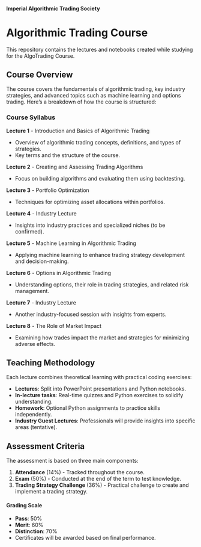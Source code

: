#### Imperial Algorithmic Trading Society
# **Algorithmic Trading Course**
This repository contains the lectures and notebooks created while studying for the AlgoTrading Course. 

## Course Overview

The course covers the fundamentals of algorithmic trading, key industry strategies, and advanced topics such as machine learning and options trading. Here’s a breakdown of how the course is structured:

### Course Syllabus

**Lecture 1** - Introduction and Basics of Algorithmic Trading
   - Overview of algorithmic trading concepts, definitions, and types of strategies.
   - Key terms and the structure of the course.

**Lecture 2** - Creating and Assessing Trading Algorithms
   - Focus on building algorithms and evaluating them using backtesting.

**Lecture 3** - Portfolio Optimization
   - Techniques for optimizing asset allocations within portfolios.

**Lecture 4** - Industry Lecture
   - Insights into industry practices and specialized niches (to be confirmed).

**Lecture 5** - Machine Learning in Algorithmic Trading
   - Applying machine learning to enhance trading strategy development and decision-making.

**Lecture 6** - Options in Algorithmic Trading
   - Understanding options, their role in trading strategies, and related risk management.

**Lecture 7** - Industry Lecture
   - Another industry-focused session with insights from experts.

**Lecture 8** - The Role of Market Impact
   - Examining how trades impact the market and strategies for minimizing adverse effects.

## Teaching Methodology

Each lecture combines theoretical learning with practical coding exercises:

- **Lectures**: Split into PowerPoint presentations and Python notebooks.
- **In-lecture tasks**: Real-time quizzes and Python exercises to solidify understanding.
- **Homework**: Optional Python assignments to practice skills independently.
- **Industry Guest Lectures**: Professionals will provide insights into specific areas (tentative).

## Assessment Criteria

The assessment is based on three main components:

1. **Attendance** (14%) - Tracked throughout the course.
2. **Exam** (50%) - Conducted at the end of the term to test knowledge.
3. **Trading Strategy Challenge** (36%) - Practical challenge to create and implement a trading strategy.

#### Grading Scale
- **Pass**: 50%
- **Merit**: 60%
- **Distinction**: 70%
- Certificates will be awarded based on final performance.
